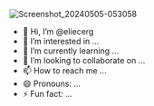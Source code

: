 ![Screenshot_20240505-053058](https://github.com/eliecerg/eliecerg/assets/169633248/428f4fa1-e142-408a-a62e-623452c0deef)
- 👋 Hi, I’m @eliecerg
- 👀 I’m interested in ...
- 🌱 I’m currently learning ...
- 💞️ I’m looking to collaborate on ...
- 📫 How to reach me ...
- 😄 Pronouns: ...
- ⚡ Fun fact: ...

<!---
eliecerg/eliecerg is a ✨ special ✨ repository because its `README.md` (this file) appears on your GitHub profile.
You can click the Preview link to take a look at your changes.
--->
